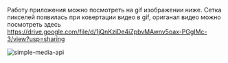 Работу приложения можно посмотреть на gif изображении ниже.
Сетка пикселей появилась при ковертации видео в gif, ориганал видео можно посмотреть здесь 
https://drive.google.com/file/d/1jQnKziDe4iZpbvMAwnv5oax-PGgIMc-3/view?usp=sharing

![simple-media-api](https://user-images.githubusercontent.com/40303749/98526120-704f2b80-228a-11eb-8db8-3207a2ae3026.gif)
